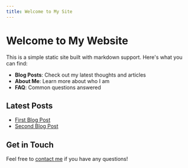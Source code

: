 ```yaml
---
title: Welcome to My Site
---
```


# Welcome to My Website

This is a simple static site built with markdown support. Here's what you can find:

- **Blog Posts**: Check out my latest thoughts and articles
- **About Me**: Learn more about who I am
- **FAQ**: Common questions answered

## Latest Posts

- [First Blog Post](/blog/first-post.html)
- [Second Blog Post](/blog/second-post.html)

## Get in Touch

Feel free to [contact me](/contact.html) if you have any questions! 